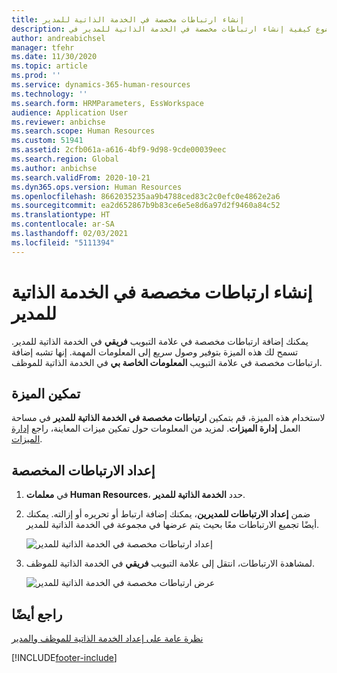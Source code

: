 ```yaml
---
title: إنشاء ارتباطات مخصصة في الخدمة الذاتية للمدير
description: يصف هذا الموضوع كيفية إنشاء ارتباطات مخصصة في الخدمة الذاتية للمدير في Dynamics 365 Human Resources.
author: andreabichsel
manager: tfehr
ms.date: 11/30/2020
ms.topic: article
ms.prod: ''
ms.service: dynamics-365-human-resources
ms.technology: ''
ms.search.form: HRMParameters, EssWorkspace
audience: Application User
ms.reviewer: anbichse
ms.search.scope: Human Resources
ms.custom: 51941
ms.assetid: 2cfb061a-a616-4bf9-9d98-9cde00039eec
ms.search.region: Global
ms.author: anbichse
ms.search.validFrom: 2020-10-21
ms.dyn365.ops.version: Human Resources
ms.openlocfilehash: 8662035235aa9b4788ced83c2c0efc0e4862e2a6
ms.sourcegitcommit: ea2d652867b9b83ce6e5e8d6a97d2f9460a84c52
ms.translationtype: HT
ms.contentlocale: ar-SA
ms.lasthandoff: 02/03/2021
ms.locfileid: "5111394"
---
```

# <a name="create-custom-links-in-manager-self-service"></a>إنشاء ارتباطات مخصصة في الخدمة الذاتية للمدير

يمكنك إضافة ارتباطات مخصصة في علامة التبويب **فريقي** في الخدمة الذاتية للمدير. تسمح لك هذه الميزة بتوفير وصول سريع إلى المعلومات المهمة. إنها تشبه إضافة ارتباطات مخصصة في علامة التبويب **المعلومات الخاصة بي** في الخدمة الذاتية للموظف.

## <a name="enable-the--feature"></a>تمكين الميزة

لاستخدام هذه الميزة، قم بتمكين **ارتباطات مخصصة في الخدمة الذاتية للمدير‬** في مساحة العمل **إدارة الميزات**. لمزيد من المعلومات حول تمكين ميزات المعاينة، راجع [إدارة الميزات](hr-admin-manage-features.md).

## <a name="set-up-custom-links"></a>إعداد الارتباطات المخصصة

1. في **معلمات Human Resources**، حدد **الخدمة الذاتية للمدير**.

2. ضمن **إعداد الارتباطات للمديرين**، يمكنك إضافة ارتباط أو تحريره أو إزالته. يمكنك أيضًا تجميع الارتباطات معًا بحيث يتم عرضها في مجموعة في الخدمة الذاتية للمدير.

   ![إعداد ارتباطات مخصصة في الخدمة الذاتية للمدير](./media/hr-employee-manager-self-service-custom-links-setup.png)

3. لمشاهدة الارتباطات، انتقل إلى علامة التبويب **فريقي** في الخدمة الذاتية للموظف.

   ![عرض ارتباطات مخصصة في الخدمة الذاتية للمدير](./media/hr-employee-manager-self-service-custom-links-view.png)

## <a name="see-also"></a>راجع أيضًا

[نظرة عامة على إعداد الخدمة الذاتية للموظف والمدير](hr-employee-manager-self-service-overview.md)


[!INCLUDE[footer-include](../includes/footer-banner.md)]